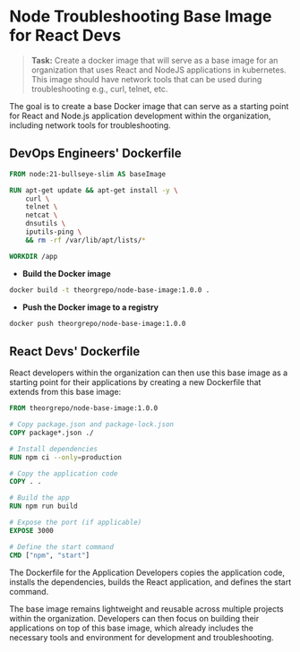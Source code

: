 # Node Troubleshooting Base Image for React Devs

> **Task:** Create a docker image that will serve as a base image for an organization that uses React and NodeJS applications in kubernetes. This image should have network tools that can be used during troubleshooting e.g., curl, telnet, etc.

The goal is to create a base Docker image that can serve as a starting point for React and Node.js application development within the organization, including network tools for troubleshooting.

## DevOps Engineers' Dockerfile

```Dockerfile
FROM node:21-bullseye-slim AS baseImage

RUN apt-get update && apt-get install -y \
    curl \
    telnet \
    netcat \
    dnsutils \
    iputils-ping \
    && rm -rf /var/lib/apt/lists/*

WORKDIR /app
```

- **Build the Docker image**

```sh
docker build -t theorgrepo/node-base-image:1.0.0 .
```

- **Push the Docker image to a registry**

```sh
docker push theorgrepo/node-base-image:1.0.0
```

## React Devs' Dockerfile

React developers within the organization can then use this base image as a starting point for their applications by creating a new Dockerfile that extends from this base image:

```dockerfile
FROM theorgrepo/node-base-image:1.0.0

# Copy package.json and package-lock.json
COPY package*.json ./

# Install dependencies
RUN npm ci --only=production

# Copy the application code
COPY . .

# Build the app
RUN npm run build

# Expose the port (if applicable)
EXPOSE 3000

# Define the start command
CMD ["npm", "start"]
```

The Dockerfile for the Application Developers copies the application code, installs the dependencies, builds the React application, and defines the start command.

The base image remains lightweight and reusable across multiple projects within the organization. Developers can then focus on building their applications on top of this base image, which already includes the necessary tools and environment for development and troubleshooting.
